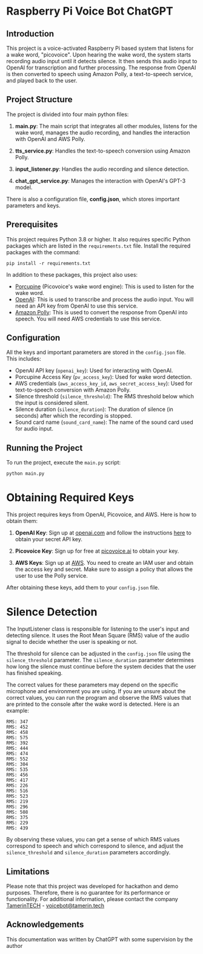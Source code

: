 # Raspberry Pi Voice Bot ChatGPT

## Introduction

This project is a voice-activated Raspberry Pi based system that listens for a wake word, "picovoice". Upon hearing the wake word, the system starts recording audio input until it detects silence. It then sends this audio input to OpenAI for transcription and further processing. The response from OpenAI is then converted to speech using Amazon Polly, a text-to-speech service, and played back to the user.

## Project Structure

The project is divided into four main python files:

1. **main.py**: The main script that integrates all other modules, listens for the wake word, manages the audio recording, and handles the interaction with OpenAI and AWS Polly.

2. **tts_service.py**: Handles the text-to-speech conversion using Amazon Polly.

3. **input_listener.py**: Handles the audio recording and silence detection.

4. **chat_gpt_service.py**: Manages the interaction with OpenAI's GPT-3 model.

There is also a configuration file, **config.json**, which stores important parameters and keys.

## Prerequisites

This project requires Python 3.8 or higher. It also requires specific Python packages which are listed in the `requirements.txt` file. Install the required packages with the command:

```
pip install -r requirements.txt
```

In addition to these packages, this project also uses:

- [Porcupine](https://picovoice.ai/products/porcupine/) (Picovoice's wake word engine): This is used to listen for the wake word.
- [OpenAI](https://openai.com/): This is used to transcribe and process the audio input. You will need an API key from OpenAI to use this service.
- [Amazon Polly](https://aws.amazon.com/polly/): This is used to convert the response from OpenAI into speech. You will need AWS credentials to use this service.

## Configuration

All the keys and important parameters are stored in the `config.json` file. This includes:

- OpenAI API key (`openai_key`): Used for interacting with OpenAI.
- Porcupine Access Key (`pv_access_key`): Used for wake word detection.
- AWS credentials (`aws_access_key_id`, `aws_secret_access_key`): Used for text-to-speech conversion with Amazon Polly.
- Silence threshold (`silence_threshold`): The RMS threshold below which the input is considered silent.
- Silence duration (`silence_duration`): The duration of silence (in seconds) after which the recording is stopped.
- Sound card name (`sound_card_name`): The name of the sound card used for audio input.

## Running the Project

To run the project, execute the `main.py` script:

```
python main.py
```

# Obtaining Required Keys

This project requires keys from OpenAI, Picovoice, and AWS. Here is how to obtain them:

1. **OpenAI Key**: Sign up at [openai.com](https://www.openai.com/) and follow the instructions [here](https://help.openai.com/en/articles/4936850-where-do-i-find-my-secret-api-key) to obtain your secret API key.

2. **Picovoice Key**: Sign up for free at [picovoice.ai](https://picovoice.ai/) to obtain your key.

3. **AWS Keys**: Sign up at [AWS](https://aws.amazon.com/). You need to create an IAM user and obtain the access key and secret. Make sure to assign a policy that allows the user to use the Polly service.

After obtaining these keys, add them to your `config.json` file.

# Silence Detection

The InputListener class is responsible for listening to the user's input and detecting silence. It uses the Root Mean Square (RMS) value of the audio signal to decide whether the user is speaking or not.

The threshold for silence can be adjusted in the `config.json` file using the `silence_threshold` parameter. The `silence_duration` parameter determines how long the silence must continue before the system decides that the user has finished speaking.

The correct values for these parameters may depend on the specific microphone and environment you are using. If you are unsure about the correct values, you can run the program and observe the RMS values that are printed to the console after the wake word is detected. Here is an example:

```
RMS: 347
RMS: 452
RMS: 458
RMS: 575
RMS: 392
RMS: 444
RMS: 474
RMS: 552
RMS: 304
RMS: 535
RMS: 456
RMS: 417
RMS: 226
RMS: 516
RMS: 523
RMS: 219
RMS: 296
RMS: 508
RMS: 375
RMS: 229
RMS: 439
```

By observing these values, you can get a sense of which RMS values correspond to speech and which correspond to silence, and adjust the `silence_threshold` and `silence_duration` parameters accordingly.

## Limitations

Please note that this project was developed for hackathon and demo purposes. Therefore, there is no guarantee for its performance or functionality. For additional information, please contact the company [TamerinTECH](https://www.tamerin.tech) - [voicebot@tamerin.tech](mailto:voicebot@tamerin.tech)

## Acknowledgements

This documentation was written by ChatGPT with some supervision by the author
